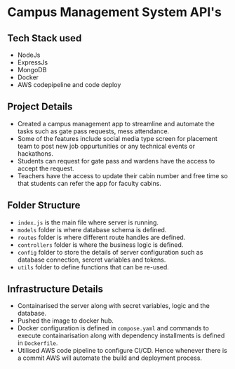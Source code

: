 # Campus Management System API's

## Tech Stack used

- NodeJs
- ExpressJs
- MongoDB
- Docker
- AWS codepipeline and code deploy

## Project Details
- Created a campus management app to streamline and automate the tasks such as gate pass requests, mess attendance.
- Some of the features include social media type screen for placement team to post new job oppurtunities or any technical events or hackathons.
- Students can request for gate pass and wardens have the access to accept the request.
- Teachers have the access to update their cabin number and free time so that students can refer the app for faculty cabins.

## Folder Structure

- `index.js` is the main file where server is running.
- `models` folder is where database schema is defined.
- `routes` folder is where different route handles are defined.
- `controllers` folder is where the business logic is defined.
- `config` folder to store the details of server configuration such as database connection, sercret variables and tokens.
- `utils` folder to define functions that can be re-used.

## Infrastructure Details

- Containarised the server along with secret variables, logic and the database.
- Pushed the image to docker hub.
- Docker configuration is defined in `compose.yaml` and commands to execute containarisation along with dependency installments is defined in `Dockerfile`.
- Utilised AWS code pipeline to configure CI/CD. Hence whenever there is a commit AWS will automate the build and deployment process.
